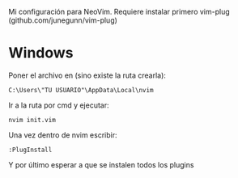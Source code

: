 Mi configuración para NeoVim. Requiere instalar primero vim-plug (github.com/junegunn/vim-plug)


# Windows
Poner el archivo en (sino existe la ruta crearla):

    C:\Users\"TU USUARIO"\AppData\Local\nvim
Ir a la ruta por cmd y ejecutar:

    nvim init.vim
Una vez dentro de nvim escribir:

    :PlugInstall
Y por último esperar a que se instalen todos los plugins
